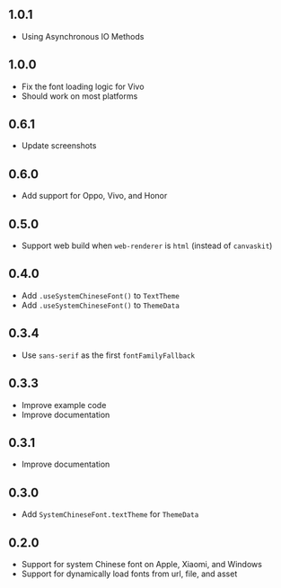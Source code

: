 ## 1.0.1
* Using Asynchronous IO Methods

## 1.0.0

* Fix the font loading logic for Vivo
* Should work on most platforms

## 0.6.1

* Update screenshots

## 0.6.0

* Add support for Oppo, Vivo, and Honor

## 0.5.0

* Support web build when  `web-renderer` is `html` (instead of `canvaskit`)

## 0.4.0

* Add `.useSystemChineseFont()` to `TextTheme`
* Add `.useSystemChineseFont()` to `ThemeData`
  
## 0.3.4

* Use `sans-serif` as the first `fontFamilyFallback`

## 0.3.3

* Improve example code
* Improve documentation

## 0.3.1

* Improve documentation
  
## 0.3.0

* Add `SystemChineseFont.textTheme` for `ThemeData`
  
## 0.2.0

* Support for system Chinese font on Apple, Xiaomi, and Windows
* Support for dynamically load fonts from url, file, and asset

